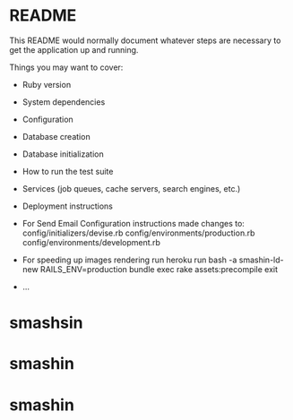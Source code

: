 # README

This README would normally document whatever steps are necessary to get the
application up and running.

Things you may want to cover:

* Ruby version

* System dependencies

* Configuration

* Database creation

* Database initialization

* How to run the test suite

* Services (job queues, cache servers, search engines, etc.)

* Deployment instructions

* For Send Email Configuration instructions made changes to:
    config/initializers/devise.rb
    config/environments/production.rb
    config/environments/development.rb
* For speeding up images rendering run
    heroku run bash -a smashin-ld-new
    RAILS_ENV=production bundle exec rake assets:precompile
    exit
* ...
# smashsin
# smashin
# smashin
